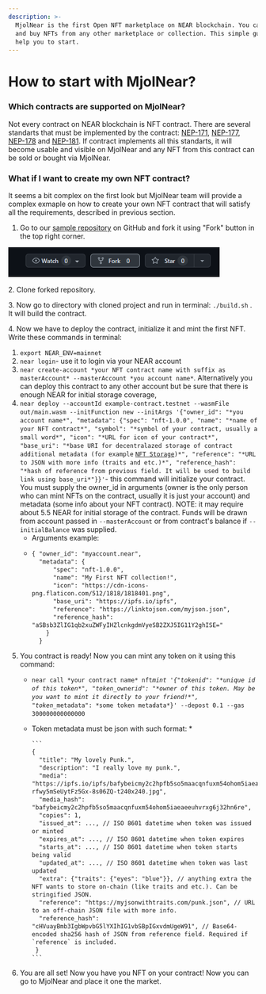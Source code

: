 ```yaml
---
description: >-
  MjolNear is the first Open NFT marketplace on NEAR blockchain. You can sell
  and buy NFTs from any other marketplace or collection. This simple guide will
  help you to start.
---
```


# How to start with MjolNear?

### Which contracts are supported on MjolNear?

Not every contract on NEAR blockchain is NFT contract. There are several standarts that must be implemented by the contract: [NEP-171](https://nomicon.io/Standards/NonFungibleToken/Core), [NEP-177](https://nomicon.io/Standards/NonFungibleToken/Metadata), [NEP-178](https://nomicon.io/Standards/NonFungibleToken/ApprovalManagement) and  [NEP-181](https://nomicon.io/Standards/NonFungibleToken/Enumeration). If contract implements all this standarts, it will become usable and visible on MjolNear and any NFT from this contract can be sold or bought via MjolNear.

### What if I want to create my own NFT contract?

It seems a bit complex on the first look but MjolNear team will provide a complex exmaple on how to create your own NFT contract that will satisfy all the requirements, described in previous section.

1. Go to our [sample repository](https://github.com/MjolNear/simple-nft-contract) on GitHub and fork it using "Fork" button in the top right corner.

![](.gitbook/assets/image.png)

2\. Clone forked repository.

3\. Now go to directory with cloned project and run in terminal: `./build.sh` . It will build the contract.

4\. Now we have to deploy the contract, initialize it and mint the first NFT. Write these commands in terminal:

1. `export NEAR_ENV=mainnet`
2. `near login`- use it to login via your NEAR account
3. `near create-account *your NFT contract name with suffix as masterAccount* --masterAccount *you account name*`. Alternatively you can deploy this contract to any other account but be sure that there is enough NEAR for initial storage coverage,
4. `near deploy --accountId example-contract.testnet --wasmFile out/main.wasm --initFunction new --initArgs '{"owner_id": "*you account name*", "metadata": {"spec": "nft-1.0.0", "name": "*name of your NFT contract*", "symbol": "*symbol of your contract, usually a small word*", "icon": "*URL for icon of your contract*", "base_uri": "*base URI for decentralazed storage of contract additional metadata (for example` [`NFT Storage`](https://nft.storage)`)*", "reference": "*URL to JSON with more info (traits and etc.)*", "reference_hash": "*hash of reference from previous field. It will be used to build link using base_uri*"}}'`- this command will initialize your contract. You must supply the owner\_id in arguments (owner is the only person who can mint NFTs on the contract, usually it is just your account) and metadata (some info about your NFT contract). NOTE: it may require about 5.5 NEAR for initial storage of the contract. Funds will be drawn from account passed in `--masterAccount` or from contract's balance if `--initialBalance` was supplied. &#x20;
   * &#x20;Arguments example:    &#x20;
   * ```
     { "owner_id": "myaccount.near", 
       "metadata": { 
           "spec": "nft-1.0.0", 
           "name": "My First NFT collection!", 
           "icon": "https://cdn-icons-png.flaticon.com/512/1818/1818401.png", 
           "base_uri": "https://ipfs.io/ipfs", 
           "reference": "https://linktojson.com/myjson.json", 
           "reference_hash": "aSBsb3ZlIG1qb2xuZWFyIHZlcnkgdmVyeSB2ZXJ5IG11Y2ghISE=" 
         }
       }
     ```
5. You contract is ready! Now you can mint any token on it using this command:
   * `near call *your contract name* nft`_`mint '{"tokenid": "*unique id of this token*", "token_`_`owner`_`id": "*owner of this token. May be you want to mint it directly to your friend!*", "token_`_`metadata": *some token metadata*}' --depost 0.1 --gas 300000000000000`
   * Token metadata must be json with such format:
     *

         ```
         { 
           "title": "My lovely Punk.", 
           "description": "I really love my punk.", 
           "media": "https://ipfs.io/ipfs/bafybeicmy2c2hpfb5so5maacqnfuxm54ohom5iaeaeeuhvrxg6j32hn6re/avatars-rfwy5mSeUytFz5Gx-8s06ZQ-t240x240.jpg", 
           "media_hash": "bafybeicmy2c2hpfb5so5maacqnfuxm54ohom5iaeaeeuhvrxg6j32hn6re", 
           "copies": 1, 
           "issued_at": ..., // ISO 8601 datetime when token was issued or minted
           "expires_at": ..., // ISO 8601 datetime when token expires
           "starts_at": ..., // ISO 8601 datetime when token starts being valid
           "updated_at": ..., // ISO 8601 datetime when token was last updated
           "extra": {"traits": {"eyes": "blue"}}, // anything extra the NFT wants to store on-chain (like traits and etc.). Can be stringified JSON.
           "reference": "https://myjsonwithtraits.com/punk.json", // URL to an off-chain JSON file with more info.
           "reference_hash": "cHVuayBmb3IgbWpvbG5lYXIhIG1vbSBpIGxvdmUgeW91", // Base64-encoded sha256 hash of JSON from reference field. Required if `reference` is included.
          }  
         ```
6. You are all set! Now you have you NFT on your contract! Now you can go to MjolNear and place it one the market.



